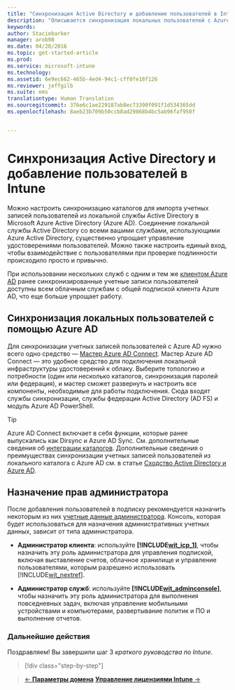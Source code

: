 ```yaml
---
title: "Синхронизация Active Directory и добавление пользователей в Intune | Microsoft Intune"
description: "Описывается синхронизация локальных пользователей с Azure AD и предоставление разрешений администратора для подписки Intune."
keywords: 
author: Staciebarker
manager: arob98
ms.date: 04/28/2016
ms.topic: get-started-article
ms.prod: 
ms.service: microsoft-intune
ms.technology: 
ms.assetid: 6e9ec662-465b-4ed4-94c1-cff0fe18f126
ms.reviewer: jeffgilb
ms.suite: ems
translationtype: Human Translation
ms.sourcegitcommit: 376e6c1ae229187ab8ec73390f091f1d534365dd
ms.openlocfilehash: 8aeb23b709b50ccb8ad29868b4bc5ab96faf950f


---
```



# Синхронизация Active Directory и добавление пользователей в Intune
Можно настроить синхронизацию каталогов для импорта учетных записей пользователей из локальной службы Active Directory в Microsoft Azure Active Directory (Azure AD). Соединение локальной службы Active Directory со всеми вашими службами, использующими Azure Active Directory, существенно упрощает управление удостоверениями пользователей. Можно также настроить единый вход, чтобы взаимодействие с пользователями при проверке подлинности происходило просто и привычно.

При использовании нескольких служб с одним и тем же [клиентом Azure AD](http://technet.microsoft.com/library/jj573650.aspx#BKMK_WhatIsAnAzureADTenant) ранее синхронизированные учетные записи пользователей доступны всем облачным службам с общей подпиской клиента Azure AD, что еще больше упрощает работу.

## Синхронизация локальных пользователей с помощью Azure AD
Для синхронизации учетных записей пользователей с Azure AD нужно всего одно средство — [Мастер Azure AD Connect](https://www.microsoft.com/download/details.aspx?id=47594). Мастер Azure AD Connect — это удобное средство для подключения локальной инфраструктуры удостоверений к облаку.  Выберите топологию и потребности (один или несколько каталогов, синхронизация паролей или федерация), и мастер сможет развернуть и настроить все компоненты, необходимые для работы подключения. Сюда входят службы синхронизации, службы федерации Active Directory (AD FS) и модуль Azure AD PowerShell.

> [!TIP]
> Azure AD Connect включает в себя функции, которые ранее выпускались как Dirsync и Azure AD Sync. См. дополнительные сведения об [интеграции каталогов](http://technet.microsoft.com/library/jj573653.aspx). Дополнительные сведения о преимуществах синхронизации учетных записей пользователей из локального каталога c Azure AD см. в статье [Сходство Active Directory и Azure AD](http://technet.microsoft.com/library/dn518177.aspx).

## Назначение прав администратора
После добавления пользователей в подписку рекомендуется назначить некоторым из них [учетные данные администратора](administrative-accounts-websites-perms.md). Консоль, которая будет использоваться для назначения административных учетных данных, зависит от типа администратора.

-   **Администратор клиента**: используйте **[!INCLUDE[wit_icp_1](../includes/wit_icp_1_md.md)]**, чтобы назначить эту роль администратора для управления подпиской, включая выставление счетов, облачное хранилище и управление пользователями, которым разрешено использовать [!INCLUDE[wit_nextref](../includes/wit_nextref_md.md)].

-   **Администратор служб**: используйте **[!INCLUDE[wit_adminconsole](../includes/wit_adminconsole_md.md)]**, чтобы назначить эту роль администратора для выполнения повседневных задач, включая управление мобильными устройствами и компьютерами, развертывание политик и ПО и выполнение отчетов.


### Дальнейшие действия
Поздравляем! Вы завершили шаг 3 *краткого руководства по Intune*.

>[!div class="step-by-step"]

>[&larr; **Параметры домена**](.\start-with-a-paid-subscription-to-microsoft-intune-step-2.md) [**Управление лицензиями Intune** &rarr;](.\start-with-a-paid-subscription-to-microsoft-intune-step-4.md)  



<!--HONumber=Jul16_HO3-->


